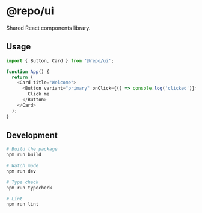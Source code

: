 # @repo/ui

Shared React components library.

## Usage

```typescript
import { Button, Card } from '@repo/ui';

function App() {
  return (
    <Card title="Welcome">
      <Button variant="primary" onClick={() => console.log('clicked')}>
        Click me
      </Button>
    </Card>
  );
}
```

## Development

```bash
# Build the package
npm run build

# Watch mode
npm run dev

# Type check
npm run typecheck

# Lint
npm run lint
```
